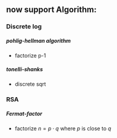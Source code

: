 ## now support Algorithm:
### Discrete log
##### pohlig-hellman algorithm
- factorize p-1
##### tonelli-shanks
- discrete sqrt

### RSA

##### Fermat-factor
- factorize $n = p\cdot q$ where  $p$ is close to $q$
